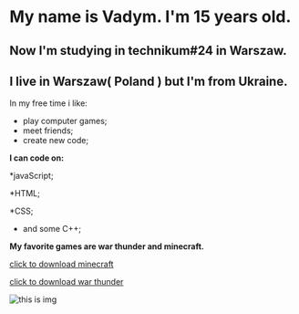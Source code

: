 # My name is Vadym. I'm 15 years old.
## Now I'm studying in technikum#24 in Warszaw.
## I live in Warszaw( Poland ) but I'm from Ukraine.
In my free time i like:
* play computer games;
* meet friends;
* create new code;

**I can code on:**

*javaScript;

*HTML;

*CSS;

* and some C++;


**My favorite games are war thunder and minecraft.**

[click to download minecraft](https://warthunder.com/en)

[click to download war thunder](https://tlauncher.org/en/)

![this is img](https://encrypted-tbn0.gstatic.com/images?q=tbn:ANd9GcTft8l7sDBSXAyDC4_LZ2stcivcVSrDORgywXLtf7yNPLqXhAPzFy0loBRAZqLhWRRqI_o&usqp=CAU)
